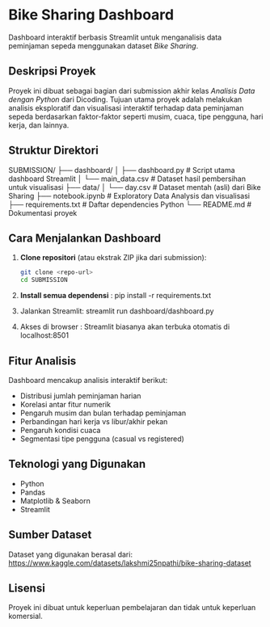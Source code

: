 # Bike Sharing Dashboard

Dashboard interaktif berbasis Streamlit untuk menganalisis data peminjaman sepeda menggunakan dataset *Bike Sharing*.

## Deskripsi Proyek

Proyek ini dibuat sebagai bagian dari submission akhir kelas *Analisis Data dengan Python* dari Dicoding. Tujuan utama proyek adalah melakukan analisis eksploratif dan visualisasi interaktif terhadap data peminjaman sepeda berdasarkan faktor-faktor seperti musim, cuaca, tipe pengguna, hari kerja, dan lainnya.

## Struktur Direktori

SUBMISSION/
├── dashboard/
│ ├── dashboard.py # Script utama dashboard Streamlit
│ └── main_data.csv # Dataset hasil pembersihan untuk visualisasi
├── data/
│ └── day.csv # Dataset mentah (asli) dari Bike Sharing
├── notebook.ipynb # Exploratory Data Analysis dan visualisasi
├── requirements.txt # Daftar dependencies Python
└── README.md # Dokumentasi proyek


## Cara Menjalankan Dashboard

1. **Clone repositori** (atau ekstrak ZIP jika dari submission):

   ```bash
   git clone <repo-url>
   cd SUBMISSION
2. **Install semua dependensi** : 
pip install -r requirements.txt

3. Jalankan Streamlit:
streamlit run dashboard/dashboard.py

4. Akses di browser :
Streamlit biasanya akan terbuka otomatis di localhost:8501

## Fitur Analisis
Dashboard mencakup analisis interaktif berikut:
- Distribusi jumlah peminjaman harian
- Korelasi antar fitur numerik
- Pengaruh musim dan bulan terhadap peminjaman
- Perbandingan hari kerja vs libur/akhir pekan
- Pengaruh kondisi cuaca
- Segmentasi tipe pengguna (casual vs registered)

## Teknologi yang Digunakan
- Python
- Pandas
- Matplotlib & Seaborn
- Streamlit

## Sumber Dataset
Dataset yang digunakan berasal dari: https://www.kaggle.com/datasets/lakshmi25npathi/bike-sharing-dataset 


## Lisensi
Proyek ini dibuat untuk keperluan pembelajaran dan tidak untuk keperluan komersial.
